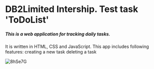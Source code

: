 # DB2Limited Intership. Test task 'ToDoList'

<h5>This is a web application for tracking daily tasks.</h5>
It is written in HTML, CSS and JavaScript.
This app includes following features:
creating  a new task
deleting a task

![8hSe7G](https://i.makeagif.com/media/2-20-2021/8hSe7G.gif)
